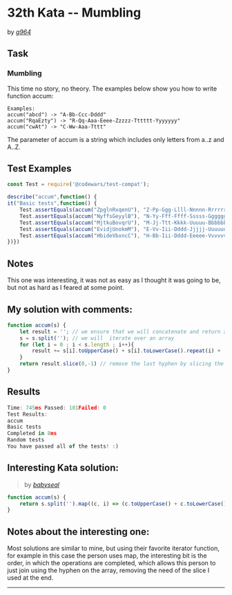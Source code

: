 # 32th Kata -- Mumbling





by *[g964](https://www.codewars.com/users/g964)*


## Task

### Mumbling

This time no story, no theory. The examples below show you how to write function accum:

```
Examples:
accum("abcd") -> "A-Bb-Ccc-Dddd"
accum("RqaEzty") -> "R-Qq-Aaa-Eeee-Zzzzz-Tttttt-Yyyyyyy"
accum("cwAt") -> "C-Ww-Aaa-Tttt"
```


The parameter of accum is a string which includes only letters from a..z and A..Z.



## Test Examples

```js
const Test = require('@codewars/test-compat');

describe("accum",function() {
it("Basic tests",function() {    
	Test.assertEquals(accum("ZpglnRxqenU"), "Z-Pp-Ggg-Llll-Nnnnn-Rrrrrr-Xxxxxxx-Qqqqqqqq-Eeeeeeeee-Nnnnnnnnnn-Uuuuuuuuuuu");
	Test.assertEquals(accum("NyffsGeyylB"), "N-Yy-Fff-Ffff-Sssss-Gggggg-Eeeeeee-Yyyyyyyy-Yyyyyyyyy-Llllllllll-Bbbbbbbbbbb");
	Test.assertEquals(accum("MjtkuBovqrU"), "M-Jj-Ttt-Kkkk-Uuuuu-Bbbbbb-Ooooooo-Vvvvvvvv-Qqqqqqqqq-Rrrrrrrrrr-Uuuuuuuuuuu");
	Test.assertEquals(accum("EvidjUnokmM"), "E-Vv-Iii-Dddd-Jjjjj-Uuuuuu-Nnnnnnn-Oooooooo-Kkkkkkkkk-Mmmmmmmmmm-Mmmmmmmmmmm");
	Test.assertEquals(accum("HbideVbxncC"), "H-Bb-Iii-Dddd-Eeeee-Vvvvvv-Bbbbbbb-Xxxxxxxx-Nnnnnnnnn-Cccccccccc-Ccccccccccc");
})})
```


## Notes

This one was interesting, it was not as easy as I thought it was going to be, but not as hard as I feared at some point.

## My solution with comments:

```js
function accum(s) {
    let result = ''; // we ensure that we will concatenate and return a string from the start
    s = s.split(''); // we will  iterate over an array
    for (let i = 0 ; i < s.length ; i++){
        result += s[i].toUpperCase() + s[i].toLowerCase().repeat(i) + '-' // concatenate to the original string the uppercased letter and then the lowercase letters times the index, and the hyphen
    }
    return result.slice(0,-1) // remove the last hyphen by slicing the string
}
```


## Results

```js
Time: 745ms Passed: 101Failed: 0
Test Results:
accum
Basic tests
Completed in 8ms
Random tests
You have passed all of the tests! :)
```

## Interesting Kata solution:
> by *[babyseal](https://www.codewars.com/users/babyseal)*

```js
function accum(s) {
	return s.split('').map((c, i) => (c.toUpperCase() + c.toLowerCase().repeat(i))).join('-');
}
```

## Notes about the interesting one:

Most solutions are similar to mine, but using their favorite iterator function, for example in this case the person uses map, the interesting bit  is the order, in which the operations are completed, which allows this person to just join using the hyphen on the array, removing the need of the slice I used at the end.

---